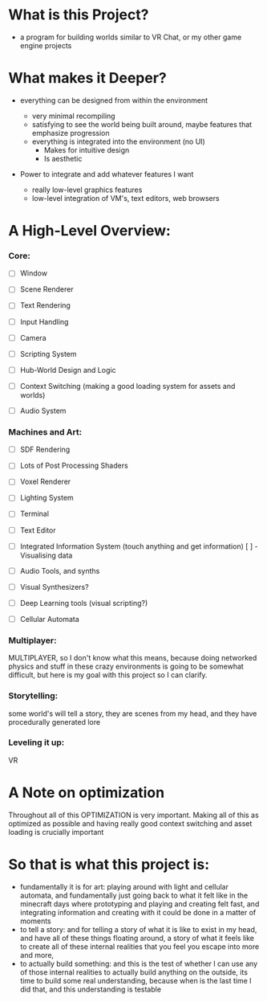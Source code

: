 # What is this Project?
* a program for building worlds similar to VR Chat, or my other game engine projects

# What makes it Deeper?
* everything can be designed from within the environment

    - very minimal recompiling
    - satisfying to see the world being built around, maybe features that emphasize progression
    - everything is integrated into the environment (no UI)
        * Makes for intuitive design
        * Is aesthetic

* Power to integrate and add whatever features I want

    - really low-level graphics features
    - low-level integration of VM's, text editors, web browsers

# A High-Level Overview:
### Core:
 - [ ] Window
 - [ ] Scene Renderer
 - [ ] Text Rendering
 - [ ] Input Handling
 - [ ] Camera
 - [ ] Scripting System

 - [ ] Hub-World Design and Logic
 - [ ] Context Switching (making a good loading system for assets and worlds)

 - [ ] Audio System

### Machines and Art:
 - [ ] SDF Rendering
 - [ ] Lots of Post Processing Shaders
 - [ ] Voxel Renderer
 - [ ] Lighting System

 - [ ] Terminal
 - [ ] Text Editor
 - [ ] Integrated Information System (touch anything and get information)
   [ ]  - Visualising data

 - [ ] Audio Tools, and synths
 - [ ] Visual Synthesizers?
 - [ ] Deep Learning tools (visual scripting?)

 - [ ] Cellular Automata

### Multiplayer:
MULTIPLAYER, so I don't know what this means, because
doing networked physics and stuff in these crazy environments is going to be
somewhat difficult, but here is my goal with this project so I can clarify.

### Storytelling:
some world's will tell a story, they are scenes from my head, 
and they have procedurally generated lore

### Leveling it up:
VR

# A Note on optimization
Throughout all of this OPTIMIZATION is very important.
Making all of this as optimized as possible and having really good context switching and asset loading is crucially important

# So that is what this project is: 
- fundamentally it is for art: playing around with light and cellular automata,
and fundamentally just going back to what it felt like in the minecraft days
where prototyping and playing and creating felt fast, and integrating information
and creating with it could be done in a matter of moments
- to tell a story: and for telling a story of what it is like to exist in my head, 
and have all of these things floating around, a story of what it feels like 
to create all of these internal realities that you feel you 
escape into more and more, 
- to actually build something: and this is the test of whether I can 
use any of those internal realities to actually build anything on the outside, its time to 
build some real understanding, because when is the last 
time I did that, and this understanding is testable

